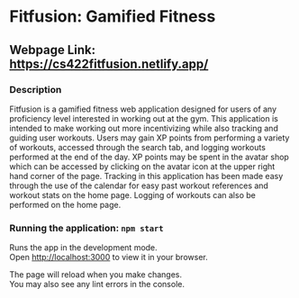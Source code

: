 # Fitfusion: Gamified Fitness
## Webpage Link: https://cs422fitfusion.netlify.app/

### Description

Fitfusion is a gamified fitness web application designed for users of any proficiency level interested in working out at the gym. This application is intended to make working out more incentivizing while also tracking and guiding user workouts. Users may gain XP points from performing a variety of workouts, accessed through the search tab, and logging workouts performed at the end of the day. XP points may be spent in the avatar shop which can be accessed by clicking on the avatar icon at the upper right hand corner of the page. Tracking in this application has been made easy through the use of the calendar for easy past workout references and workout stats on the home page. Logging of workouts can also be performed on the home page.   

### Running the application: `npm start`

Runs the app in the development mode.\
Open [http://localhost:3000](http://localhost:3000) to view it in your browser.

The page will reload when you make changes.\
You may also see any lint errors in the console.
